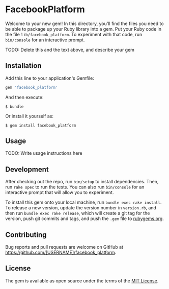 # FacebookPlatform

Welcome to your new gem! In this directory, you'll find the files you need to be able to package up your Ruby library into a gem. Put your Ruby code in the file `lib/facebook_platform`. To experiment with that code, run `bin/console` for an interactive prompt.

TODO: Delete this and the text above, and describe your gem

## Installation

Add this line to your application's Gemfile:

```ruby
gem 'facebook_platform'
```

And then execute:

    $ bundle

Or install it yourself as:

    $ gem install facebook_platform

## Usage

TODO: Write usage instructions here

## Development

After checking out the repo, run `bin/setup` to install dependencies. Then, run `rake spec` to run the tests. You can also run `bin/console` for an interactive prompt that will allow you to experiment.

To install this gem onto your local machine, run `bundle exec rake install`. To release a new version, update the version number in `version.rb`, and then run `bundle exec rake release`, which will create a git tag for the version, push git commits and tags, and push the `.gem` file to [rubygems.org](https://rubygems.org).

## Contributing

Bug reports and pull requests are welcome on GitHub at https://github.com/[USERNAME]/facebook_platform.

## License

The gem is available as open source under the terms of the [MIT License](https://opensource.org/licenses/MIT).
